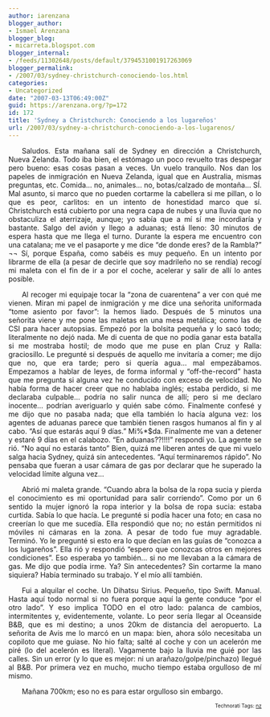 ```yaml
---
author: iarenzana
blogger_author:
- Ismael Arenzana
blogger_blog:
- micarreta.blogspot.com
blogger_internal:
- /feeds/11302648/posts/default/3794531001917263069
blogger_permalink:
- /2007/03/sydney-christchurch-conociendo-los.html
categories:
- Uncategorized
date: "2007-03-13T06:49:00Z"
guid: https://arenzana.org/?p=172
id: 172
title: 'Sydney a Christchurch: Conociendo a los lugareños'
url: /2007/03/sydney-a-christchurch-conociendo-a-los-lugarenos/
---
```

<p style="text-align:justify;text-indent:20pt;">
  Saludos. Esta mañana salí de Sydney en dirección a Christchurch, Nueva Zelanda. Todo iba bien, el estómago un poco revuelto tras despegar pero bueno: esas cosas pasan a veces. Un vuelo tranquilo. Nos dan los papeles de inmigración en Nueva Zelanda, igual que en Australia, mismas preguntas, etc. Comida&#8230; no, animales&#8230; no, botas/calzado de montaña&#8230; SÍ. Mal asunto, si marco que no pueden cortarme la cabellera si me pillan, o lo que es peor, carlitos: en un intento de honestidad marco que sí. Christchurch está cubierto por una negra capa de nubes y una lluvia que no obstaculiza el aterrizaje, aunque; yo sabía que a mí sí me incordiaría y bastante. Salgo del avión y llego a aduanas; está lleno: 30 minutos de espera hasta que me llega el turno. Durante la espera me encuentro con una catalana; me ve el pasaporte y me dice &#8220;de donde eres? de la Rambla?&#8221; ¬¬ Sí, porque España, como sabéis es muy pequeño. En un intento por librarme de ella (a pesar de decirle que soy madrileño no se rendía) recogí mi maleta con el fin de ir a por el coche, acelerar y salir de allí lo antes posible.
</p>

<p style="text-align:justify;text-indent:20pt;">
  Al recoger mi equipaje tocar la &#8220;zona de cuarentena&#8221; a ver con qué me vienen. Miran mi papel de inmigración y me dice una señorita uniformada &#8220;tome asiento por favor&#8221;: la hemos liado. Después de 5 minutos una señorita viene y me pone las maletas en una mesa metálica; como las de CSI para hacer autopsias. Empezó por la bolsita pequeña y lo sacó todo; literalmente no dejó nada. Me di cuenta de que no podía ganar esta batalla si me mostraba hostil; de modo que me puse en plan Cruz y Ralla: graciosillo. Le pregunté si después de aquello me invitaría a comer; me dijo que no, que era tarde; pero si quería agua&#8230; mal empezábamos. Empezamos a hablar de leyes, de forma informal y &#8220;off-the-record&#8221; hasta que me pregunta si alguna vez he conducido con exceso de velocidad. No había forma de hacer creer que no hablaba inglés; estaba perdido, si me declaraba culpable&#8230; podría no salir nunca de allí; pero si me declaro inocente&#8230; podrían averiguarlo y quién sabe cómo. Finalmente confesé y me dijo que no pasaba nada; que ella también lo hacía alguna vez: los agentes de aduanas parece que también tienen rasgos humanos al fin y al cabo. &#8220;Así que estarás aquí 9 días.&#8221; Mi%*$da. Finalmente me van a detener y estaré 9 días en el calabozo. &#8220;En aduanas??!!!!&#8221; respondí yo. La agente se rió. &#8220;No aquí no estarás tanto&#8221; Bien, quizá me liberen antes de que mi vuelo salga hacia Sydney, quizá sin antecedentes. &#8220;Aquí terminaremos rápido&#8221;. No pensaba que fueran a usar cámara de gas por declarar que he superado la velocidad límite alguna vez&#8230;
</p>

<p style="text-align:justify;text-indent:20pt;">
  Abrió mi maleta grande. &#8220;Cuando abra la bolsa de la ropa sucia y pierda el conocimiento es mi oportunidad para salir corriendo&#8221;. Como por un 6 sentido la mujer ignoró la ropa interior y la bolsa de ropa sucia: estaba curtida. Sabía lo que hacía. Le pregunté si podía hacer una foto; en casa no creerían lo que me sucedía. Ella respondió que no; no están permitidos ni móviles ni cámaras en la zona. A pesar de todo fue muy agradable. Terminó. Yo le pregunté si esto era lo que decían en las guías de &#8220;conozca a los lugareños&#8221;. Ella rió y respondió &#8220;espero que conozcas otros en mejores condiciones&#8221;. Eso esperaba yo también&#8230; si no me llevaban a la cámara de gas. Me dijo que podía irme. Ya? Sin antecedentes? Sin cortarme la mano siquiera? Había terminado su trabajo. Y el mío allí también.
</p>

<p style="text-align:justify;text-indent:20pt;">
  Fui a alquilar el coche. Un Dihatsu Sirius. Pequeño, tipo Swift. Manual. Hasta aquí todo normal si no fuera porque aquí la gente conduce &#8220;por el otro lado&#8221;. Y eso implica TODO en el otro lado: palanca de cambios, intermitentes y, evidentemente, volante. Lo peor sería llegar al Oceanside B&B, que es mi destino; a unos 20km de distancia del aeropuerto. La señorita de Avis me lo marcó en un mapa: bien, ahora sólo necesitaba un copiloto que me guiase. No hio falta; salté al coche y con un acelerón me piré (lo del acelerón es literal). Vagamente bajo la lluvia me guié por las calles. Sin un error (y lo que es mejor: ni un arañazo/golpe/pinchazo) llegué al B&B. Por primera vez en mucho, mucho tiempo estaba orgulloso de mí mismo.
</p>

<p style="text-align:justify;text-indent:20pt;">
  Mañana 700km; eso no es para estar orgulloso sin embargo.
</p>

<!-- technorati tags start -->

<p style="text-align:right;font-size:10px;">
  Technorati Tags: <a href="http://www.technorati.com/tag/nz" rel="tag">nz</a>
</p>

<!-- technorati tags end -->